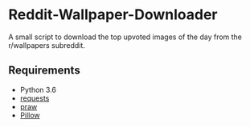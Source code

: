 # Reddit-Wallpaper-Downloader

A small script to download the top upvoted images of the day from the r/wallpapers subreddit.

## Requirements
- Python 3.6
- [requests](https://2.python-requests.org//en/master/)
- [praw](https://github.com/praw-dev/praw)
- [Pillow](https://github.com/python-pillow/Pillow)
